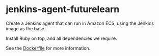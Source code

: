 # jenkins-agent-futurelearn

Create a Jenkins agent that can run in Amazon ECS, using the Jenkins image as
the base.

Install Ruby on top, and all dependencies we require.

See the [Dockerfile](Dockerfile) for more information.
